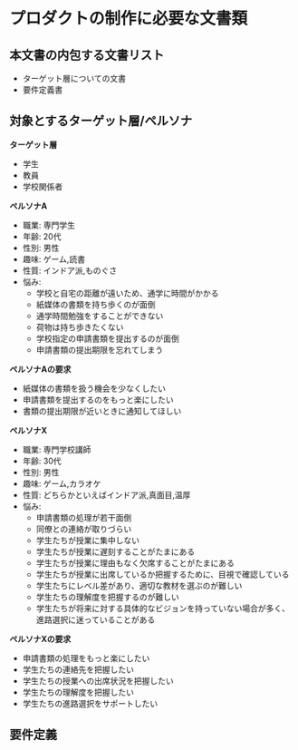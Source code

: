 # プロダクトの制作に必要な文書類

## 本文書の内包する文書リスト
- ターゲット層についての文書
- 要件定義書

## 対象とするターゲット層/ペルソナ

**ターゲット層**
- 学生
- 教員
- 学校関係者

**ペルソナA**
- 職業: 専門学生
- 年齢: 20代
- 性別: 男性
- 趣味: ゲーム,読書
- 性質: インドア派,ものぐさ
- 悩み: 
    - 学校と自宅の距離が遠いため、通学に時間がかかる
    - 紙媒体の書類を持ち歩くのが面倒
    - 通学時間勉強をすることができない
    - 荷物は持ち歩きたくない
    - 学校指定の申請書類を提出するのが面倒
    - 申請書類の提出期限を忘れてしまう

**ペルソナAの要求**

- 紙媒体の書類を扱う機会を少なくしたい
- 申請書類を提出するのをもっと楽にしたい
- 書類の提出期限が近いときに通知してほしい

**ペルソナX**
- 職業: 専門学校講師
- 年齢: 30代
- 性別: 男性
- 趣味: ゲーム,カラオケ
- 性質: どちらかといえばインドア派,真面目,温厚
- 悩み:
    - 申請書類の処理が若干面倒
    - 同僚との連絡が取りづらい
    - 学生たちが授業に集中しない
    - 学生たちが授業に遅刻することがたまにある
    - 学生たちが授業に理由もなく欠席することがたまにある
    - 学生たちが授業に出席しているか把握するために、目視で確認している
    - 学生たちにレベル差があり、適切な教材を選ぶのが難しい
    - 学生たちの理解度を把握するのが難しい
    - 学生たちが将来に対する具体的なビジョンを持っていない場合が多く、進路選択に迷っていることがある

**ペルソナXの要求**

- 申請書類の処理をもっと楽にしたい
- 学生たちの連絡先を把握したい
- 学生たちの授業への出席状況を把握したい
- 学生たちの理解度を把握したい
- 学生たちの進路選択をサポートしたい

## 要件定義


